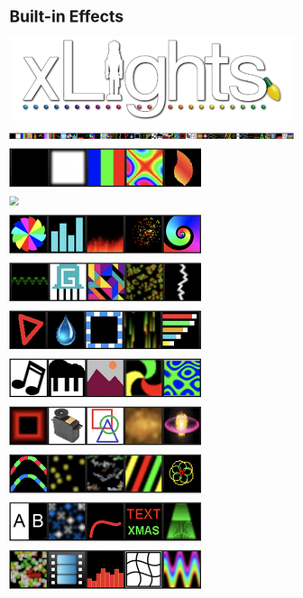 # Built-in Effects

![](../../.gitbook/assets/xLights-Logo.png)

![](<../../.gitbook/assets/image (979).png>)

![](<../../.gitbook/assets/image (462).png>)

![](<../../.gitbook/assets/image (755).png>)

![](<../../.gitbook/assets/image (135).png>)

![](<../../.gitbook/assets/image (518).png>)

![](<../../.gitbook/assets/image (718).png>)

![](<../../.gitbook/assets/image (143).png>)

![](<../../.gitbook/assets/image (530).png>)

![](<../../.gitbook/assets/image (174).png>)

![](<../../.gitbook/assets/image (423).png>)

![](<../../.gitbook/assets/image (907).png>)
